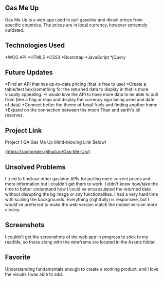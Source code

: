 ## Gas Me Up

Gas Me Up is a web app used to pull gasoline and diesel prices from specific countries. The prices are in local currency, however extremely outdated.

## Technologies Used

*WOG API
*HTML5
*CSS3
*Bootstrap
*JavaScript
*jQuery


## Future Updates

*Find an API that has up-to-date pricing (that is free to use)
*Create a table/text box/something for the returned data to display in that is more visually appealing.
*I would love the API to have more data to be able to pull from (like a flag or map and display the currency sign being used and date of data)
*Connect better the theme of fossil fuels and finding another home
*Expand on the connection between the moon Titan and earth's oil reserves.

## Project Link

Project 1 GA Gas Me Up Mind-blowing Link Below!

(https://zachgexler.github.io/Gas-Me-Up/)

## Unsolved Problems

 I tried to find/use other gasloine APIs for pulling more current prices and more information but I couldn't get them to work. I didn't know how/take the time to better understand how I could've encapsulated the returned data without disrupting the bg image or any functionalities. I had a very hard time with scaling the backgrounds. Everything (rightfully) is responsive, but I would've preferred to make the web version match the mobiel version more closley.

## Screenshots

I couldn't get the screenshots of the web app in progress to stick to my readMe, so those along with the wireframe are located in the Assets folder.

## Favorite

Understanding fundamentals enough to create a working product, and I love the visuals I was able to add.